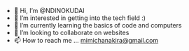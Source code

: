 - 👋 Hi, I’m @NDINOKUDAI
- 👀 I’m interested in getting into the tech field :)
- 🌱 I’m currently learning the basics of code and computers
- 💞️ I’m looking to collaborate on websites
- 📫 How to reach me ... mimichanakira@gmail.com

<!---
NDINOKUDAI/NDINOKUDAI is a ✨ special ✨ repository because its `README.md` (this file) appears on your GitHub profile.
You can click the Preview link to take a look at your changes.
--->
